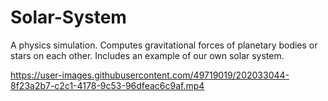 # Solar-System
A physics simulation. Computes gravitational forces of planetary bodies or stars on each other. Includes an example of our own solar system.

https://user-images.githubusercontent.com/49719019/202033044-8f23a2b7-c2c1-4178-9c53-96dfeac6c9af.mp4
